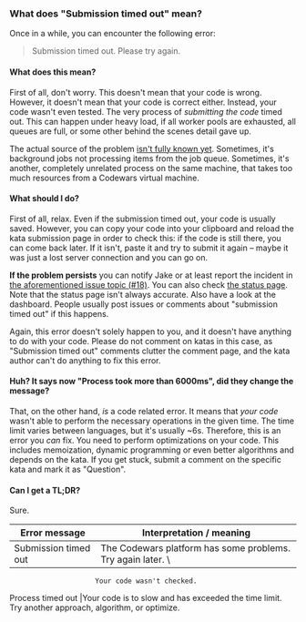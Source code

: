### What does "Submission timed out" mean?

Once in a while, you can encounter the following error:

> Submission timed out. Please try again.

#### What does this mean?

First of all, don't worry. This doesn't mean that your code is wrong.
However, it doesn't mean that your code is correct either. Instead, your
code wasn't even tested. The very process of *submitting the code* timed
out. This can happen under heavy load, if all worker pools are exhausted,
all queues are full, or some other behind the scenes detail gave up.

The actual source of the problem [isn't fully known yet][issue-18].
Sometimes, it's background jobs not processing items from the job queue.
Sometimes, it's another, completely unrelated process on the same machine,
that takes too much resources from a Codewars virtual machine.

#### What should I do?

First of all, relax. Even if the submission timed out, your code is usually
saved. However, you can copy your code into your clipboard and reload the
kata submission page in order to check this: if the code is still there,
you can come back later. If it isn't, paste it and try to submit it again
&ndash; maybe it was just a lost server connection and you can go on.

**If the problem persists** you can notify Jake or at least report the
incident in [the aforementioned issue topic (#18)][issue-18]. You can
also check [the status page](http://status.codewars.com). Note that the status
page isn't always accurate. Also have a look at the dashboard. People usually
post issues or comments about "submission timed out" if this happens.

Again, this error doesn't solely happen to you, and it doesn't have
anything to do with your code. Please do not comment on katas in this case,
as "Submission timed out" comments clutter the comment page, and the kata
author can't do anything to fix this error.

#### Huh? It says now "Process took more than 6000ms", did they change the message?

That, on the other hand, *is* a code related error. It means that *your
code* wasn't able to perform the necessary operations in the given time.
The time limit varies between languages, but it's usually \~6s. Therefore,
this is an error you *can* fix. You need to perform optimizations on your
code. This includes memoization, dynamic programming or even better
algorithms and depends on the kata. If you get stuck, submit a comment on
the specific kata and mark it as "Question".

#### Can I get a TL;DR?

Sure.

  Error message         |Interpretation / meaning
  ----------------------|-------------------------------------------------------
  Submission timed out  |The Codewars platform has some problems. Try again later. \
                         Your code wasn't checked.
  Process timed out     |Your code is to slow and has exceeded the time limit. \
                         Try another approach, algorithm, or optimize.

[issue-18]: https://github.com/Codewars/codewars.com/issues/18 "Issue #18: Submission Timeouts / Poor messaging"
